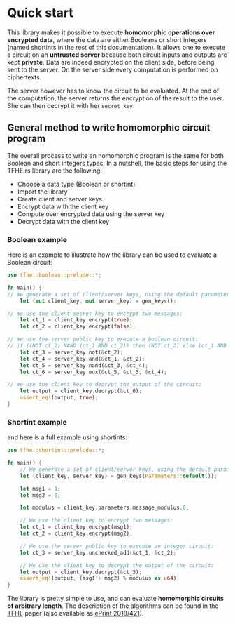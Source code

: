 # Quick start

This library makes it possible to execute **homomorphic operations over encrypted data**, where the data are either Booleans or short integers (named shortints in the rest of this documentation). 
It allows one to execute a circuit on an **untrusted server** because both circuit inputs and outputs are kept **private**.
Data are indeed encrypted on the client side, before being sent to the server. On the server side every computation is performed on ciphertexts.

The server however has to know the circuit to be evaluated. At the end of the computation, the server returns the encryption of the result to the user. She can then decrypt it with her `secret key`.


## General method to write homomorphic circuit program

The overall process to write an homomorphic program is the same for both Boolean and short integers types.
In a nutshell, the basic steps for using the TFHE.rs library are the following:
- Choose a data type (Boolean or shortint)
- Import the library
- Create client and server keys
- Encrypt data with the client key
- Compute over encrypted data using the server key
- Decrypt data with the client key


### Boolean example

Here is an example to illustrate how the library can be used to evaluate a Boolean circuit:

```rust
use tfhe::boolean::prelude::*;

fn main() {
// We generate a set of client/server keys, using the default parameters:
    let (mut client_key, mut server_key) = gen_keys();

// We use the client secret key to encrypt two messages:
    let ct_1 = client_key.encrypt(true);
    let ct_2 = client_key.encrypt(false);

// We use the server public key to execute a boolean circuit:
// if ((NOT ct_2) NAND (ct_1 AND ct_2)) then (NOT ct_2) else (ct_1 AND ct_2)
    let ct_3 = server_key.not(&ct_2);
    let ct_4 = server_key.and(&ct_1, &ct_2);
    let ct_5 = server_key.nand(&ct_3, &ct_4);
    let ct_6 = server_key.mux(&ct_5, &ct_3, &ct_4);

// We use the client key to decrypt the output of the circuit:
    let output = client_key.decrypt(&ct_6);
    assert_eq!(output, true);
}
```

### Shortint example

and here is a full example using shortints:

```rust
use tfhe::shortint::prelude::*;

fn main() {
    // We generate a set of client/server keys, using the default parameters:
    let (client_key, server_key) = gen_keys(Parameters::default());

    let msg1 = 1;
    let msg2 = 0;

    let modulus = client_key.parameters.message_modulus.0;

    // We use the client key to encrypt two messages:
    let ct_1 = client_key.encrypt(msg1);
    let ct_2 = client_key.encrypt(msg2);

    // We use the server public key to execute an integer circuit:
    let ct_3 = server_key.unchecked_add(&ct_1, &ct_2);

    // We use the client key to decrypt the output of the circuit:
    let output = client_key.decrypt(&ct_3);
    assert_eq!(output, (msg1 + msg2) % modulus as u64);
}
```


The library is pretty simple to use, and can evaluate **homomorphic circuits of arbitrary length**. The description of the algorithms can be found in the [TFHE](https://doi.org/10.1007/s00145-019-09319-x) paper (also available as [ePrint 2018/421](https://ia.cr/2018/421)).
